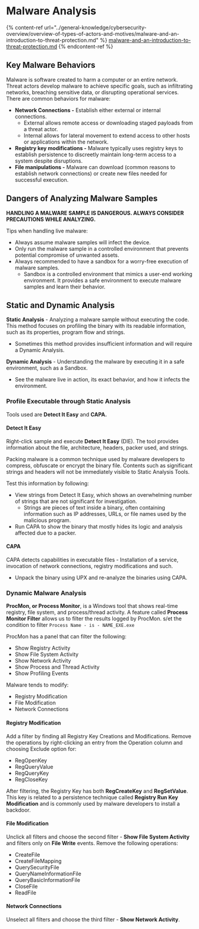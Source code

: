 # Malware Analysis

{% content-ref url="../general-knowledge/cybersecurity-overview/overview-of-types-of-actors-and-motives/malware-and-an-introduction-to-threat-protection.md" %}
[malware-and-an-introduction-to-threat-protection.md](../general-knowledge/cybersecurity-overview/overview-of-types-of-actors-and-motives/malware-and-an-introduction-to-threat-protection.md)
{% endcontent-ref %}

## Key Malware Behaviors

Malware is software created to harm a computer or an entire network. Threat actors develop malware to achieve specific goals, such as infiltrating networks, breaching sensitive data, or disrupting operational services. There are common behaviors for malware:

* **Network Connections -** Establish either external or internal connections.
  * External allows remote access or downloading staged payloads from a threat actor.
  * Internal allows for lateral movement to extend access to other hosts or applications within the network.
* **Registry key modifications -** Malware typically uses registry keys to establish persistence to discreetly maintain long-term access to a system despite disruptions.
* **File manipulations -** Malware can download (common reasons to establish network connections) or create new files needed for successful execution.

## Dangers of Analyzing Malware Samples

**HANDLING A MALWARE SAMPLE IS DANGEROUS. ALWAYS CONSIDER PRECAUTIONS WHILE ANALYZING.**

Tips when handling live malware:

* Always assume malware samples will infect the device.
* Only run the malware sample in a controlled environment that prevents potential compromise of unwanted assets.
* Always recommended to have a sandbox for a worry-free execution of malware samples.
  * Sandbox is a controlled environment that mimics a user-end working environment. It provides a safe environment to execute malware samples and learn their behavior.

## Static and Dynamic Analysis

**Static Analysis** - Analyzing a malware sample without executing the code. This method focuses on profiling the binary with its readable information, such as its properties, program flow and strings.

* Sometimes this method provides insufficient information and will require a Dynamic Analysis.

**Dynamic Analysis** - Understanding the malware by executing it in a safe environment, such as a Sandbox.

* See the malware live in action, its exact behavior, and how it infects the environment.

### Profile Executable through Static Analysis

Tools used are **Detect It Easy** and **CAPA.**

#### **Detect It Easy**

Right-click sample and execute **Detect It Easy** (DIE). The tool provides information about the file, architecture, headers, packer used, and strings.

Packing malware is a common technique used by malware developers to compress, obfuscate or encrypt the binary file. Contents such as significant strings and headers will not be immediately visible to Static Analysis Tools.

Test this information by following:

* View strings from Detect It Easy, which shows an overwhelming number of strings that are not significant for investigation.
  * Strings are pieces of text inside a binary, often containing information such as IP addresses, URLs, or file names used by the malicious program.
* Run CAPA to show the binary that mostly hides its logic and analysis affected due to a packer.

#### CAPA

CAPA detects capabilities in executable files - Installation of a service, invocation of network connections, registry modifications and such.

* Unpack the binary using UPX and re-analyze the binaries using CAPA.

### Dynamic Malware Analysis

**ProcMon, or Process Monitor**, is a Windows tool that shows real-time registry, file system, and process/thread activity. A feature called **Process Monitor Filter** allows us to filter the results logged by ProcMon. s/et the condition to filter `Process Name - is - NAME_EXE.exe`

ProcMon has a panel that can filter the following:

* Show Registry Activity
* Show File System Activity
* Show Network Activity
* Show Process and Thread Activity
* Show Profiling Events

Malware tends to modify:

* Registry Modification
* File Modification
* Network Connections

#### Registry Modification

Add a filter by finding all Registry Key Creations and Modifications. Remove the operations by right-clicking an entry from the Operation column and choosing Exclude option for:

* RegOpenKey
* RegQueryValue
* RegQueryKey
* RegCloseKey

After filtering, the Registry Key has both **RegCreateKey** and **RegSetValue**. This key is related to a persistence technique called **Registry Run Key Modification** and is commonly used by malware developers to install a backdoor.

#### File Modification

Unclick all filters and choose the second filter - **Show File System Activity** and filters only on **File Write** events. Remove the following operations:

* CreateFile
* CreateFileMapping
* QuerySecurityFile
* QueryNameInformationFile
* QueryBasicInformationFile
* CloseFile
* ReadFile

#### Network Connections

Unselect all filters and choose the third filter - **Show Network Activity**.
